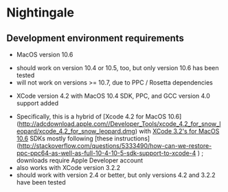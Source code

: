Nightingale
===========

Development environment requirements
------------------------------------
* MacOS version 10.6 
 - should work on version 10.4 or 10.5, too, but only version 10.6 has been tested
 - will not work on versions >= 10.7, due to PPC / Rosetta dependencies
* XCode version 4.2 with MacOS 10.4 SDK, PPC, and GCC version 4.0 support added 
 - Specifically, this is a hybrid of [Xcode 4.2 for MacOS 10.6] (http://adcdownload.apple.com//Developer_Tools/xcode_4.2_for_snow_leopard/xcode_4.2_for_snow_leopard.dmg)
 with [XCode 3.2's for MacOS 10.6](http://adcdownload.apple.com//Developer_Tools/xcode_3.2.6_and_ios_sdk_4.3__final/xcode_3.2.6_and_ios_sdk_4.3.dmg) SDKs mostly following [these instructions] (http://stackoverflow.com/questions/5333490/how-can-we-restore-ppc-ppc64-as-well-as-full-10-4-10-5-sdk-support-to-xcode-4
) ; downloads require Apple Developer account
 - also works with XCode version 3.2.2
 - should work with version 2.4 or better, but only versions 4.2 and 3.2.2 have been tested




